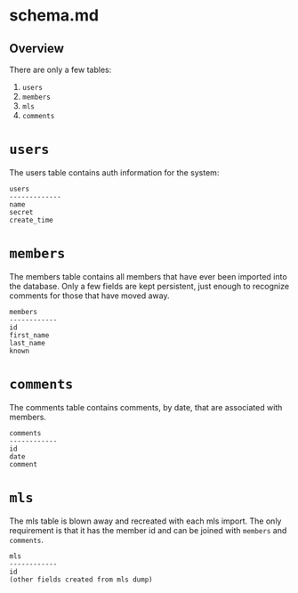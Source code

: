 schema.md
=========

## Overview

There are only a few tables:

1. `users`
1. `members`
1. `mls`
1. `comments`

# `users`

The users table contains auth information for the system:

    users
    -------------
    name
    secret
    create_time

# `members`

The members table contains all members that have ever been imported into the
database.  Only a few fields are kept persistent, just enough to recognize
comments for those that have moved away.

    members
    ------------
    id
    first_name
    last_name
    known

# `comments`

The comments table contains comments, by date, that are associated with members.

    comments
    ------------
    id
    date
    comment

# `mls`

The mls table is blown away and recreated with each mls import.  The only
requirement is that it has the member id and can be joined with `members` and
`comments`.

    mls
    ------------
    id
    (other fields created from mls dump)
